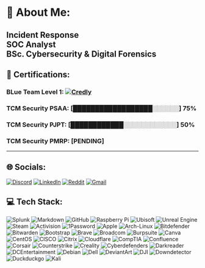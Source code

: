 # 💫 About Me:<br>
Incident Response<br>
SOC Analyst<br>
BSc. Cybersecurity & Digital Forensics
---
## 🪪 Certifications:
### BLue Team Level 1: [![Credly](https://img.shields.io/badge/Achieved-blue?logo=credly)](https://www.credly.com/badges/29026b4b-6ad7-41df-ace3-3b2d52b50838/linked_in?t=sent2g)<br>
### TCM Security PSAA: [██████████████████░░░░░░] 75%
### TCM Security PJPT: [████████████░░░░░░░░░░░░] 50%
### TCM Security PMRP: [PENDING]
---
## 🌐 Socials:
[![Discord](https://img.shields.io/badge/Discord-%237289DA.svg?logo=discord&logoColor=white)](https://discord.gg/http://discordapp.com/users/merta12300) [![LinkedIn](https://img.shields.io/badge/LinkedIn-%230077B5.svg?logo=linkedin&logoColor=white)](https://linkedin.com/in/luke-mckeever-527b2018a) [![Reddit](https://img.shields.io/badge/Reddit-FF4500?logo=reddit&logoColor=white)](https://www.reddit.com/user/Merta123000) [![Gmail](https://img.shields.io/badge/Gmail-FF4500?logo=gmail&logoColor=white)](mailto:lukemckeever12@gmail.com)

## 💻 Tech Stack:
![Splunk](https://img.shields.io/badge/splunk-%23000000.svg?style=for-the-badge&logo=splunk&logoColor=white) ![Markdown](https://img.shields.io/badge/markdown-%23000000.svg?style=for-the-badge&logo=markdown&logoColor=white) ![GitHub](https://img.shields.io/badge/github-%23121011.svg?style=for-the-badge&logo=github&logoColor=white) ![Raspberry Pi](https://img.shields.io/badge/-Raspberry_Pi-C51A4A?style=for-the-badge&logo=Raspberry-Pi) ![Ubisoft](https://img.shields.io/badge/Ubisoft-%23F5F5F5.svg?style=for-the-badge&logo=Ubisoft&logoColor=black) ![Unreal Engine](https://img.shields.io/badge/unrealengine-%23313131.svg?style=for-the-badge&logo=unrealengine&logoColor=white) ![Steam](https://img.shields.io/badge/steam-%23000000.svg?style=for-the-badge&logo=steam&logoColor=white) ![Activision](https://img.shields.io/badge/activision-%23000000.svg?style=for-the-badge&logo=activision&logoColor=white) ![1Password](https://img.shields.io/badge/1Password-blue?style=for-the-badge&logo=1password&logoColor=white) ![Apple](https://img.shields.io/badge/Apple-%23000000.svg?style=for-the-badge&logo=apple&logoColor=white) ![Arch-Linux](https://img.shields.io/badge/Arch--Linux-%23FFFFFF.svg?style=for-the-badge&logo=archlinux&logoColor=blue) ![Bitdefender](https://img.shields.io/badge/Bitdefender-%23FFFFFF.svg?style=for-the-badge&logo=bitdefender&logoColor=blue) ![Bitwarden](https://img.shields.io/badge/Bitwarden-%23FFFFFF.svg?style=for-the-badge&logo=bitwarden&logoColor=blue) ![Bootstrap](https://img.shields.io/badge/Bootstrap-%23563d7c.svg?style=for-the-badge&logo=bootstrap&logoColor=white) ![Brave](https://img.shields.io/badge/Brave-%23FFFFFF.svg?style=for-the-badge&logo=brave&logoColor=FB542B) ![Broadcom](https://img.shields.io/badge/Broadcom-%23FFFFFF.svg?style=for-the-badge&logo=broadcom&logoColor=red) ![Burpsuite](https://img.shields.io/badge/Burpsuite-%23FFFFFF.svg?style=for-the-badge&logo=burpsuite&logoColor=FB542B) ![Canva](https://img.shields.io/badge/Canva-%23FFFFFF.svg?style=for-the-badge&logo=canva&logoColor=blue) ![CentOS](https://img.shields.io/badge/CentOS-%23932178.svg?style=for-the-badge&logo=centos&logoColor=white) ![CISCO](https://img.shields.io/badge/CISCO-%23FFFFFF.svg?style=for-the-badge&logo=cisco&logoColor=brightblue) ![Citrix](https://img.shields.io/badge/Citrix-%23FFFFFF.svg?style=for-the-badge&logo=citrix&logoColor=black) ![Cloudflare](https://img.shields.io/badge/Cloudflare-%23FFFFFF.svg?style=for-the-badge&logo=cloudflare&logoColor=F48120) ![CompTIA](https://img.shields.io/badge/CompTIA-%23FFFFFF.svg?style=for-the-badge&logo=comptia&logoColor=red) ![Confluence](https://img.shields.io/badge/Confluence-%23FFFFFF.svg?style=for-the-badge&logo=confluence&logoColor=blue) ![Corsair](https://img.shields.io/badge/Corsair-%23000000.svg?style=for-the-badge&logo=corsair&logoColor=white) ![Counterstrike](https://img.shields.io/badge/Counter--Strike-%23FFFFFF.svg?style=for-the-badge&logo=counterstrike&logoColor=black) ![Creality](https://img.shields.io/badge/Creality-%23FFFFFF.svg?style=for-the-badge&logo=creality&logoColor=darkgreen) ![Cyberdefenders](https://img.shields.io/badge/Cyber--Defense-%23335EEA.svg?style=for-the-badge&logo=cyberdefenders&logoColor=White) ![Darkreader](https://img.shields.io/badge/Darkreader-%23000000.svg?style=for-the-badge&logo=darkreader&logoColor=white) ![DCEntertainment](https://img.shields.io/badge/Detective--Comics-%230078F0.svg?style=for-the-badge&logo=dcentertainment&logoColor=White) ![Debian](https://img.shields.io/badge/Debian-%23A81D33.svg?style=for-the-badge&logo=debian&logoColor=white) ![Dell](https://img.shields.io/badge/Dell-%23007DB8.svg?style=for-the-badge&logo=dell&logoColor=white) ![DeviantArt](https://img.shields.io/badge/Deviant--art-%2305CC47.svg?style=for-the-badge&logo=deviantart&logoColor=white) ![DJI](https://img.shields.io/badge/DJI-%23000000.svg?style=for-the-badge&logo=dji&logoColor=White) ![Downdetector](https://img.shields.io/badge/Downdetector-%23FF160A.svg?style=for-the-badge&logo=downdetector&logoColor=White) ![Duckduckgo](https://img.shields.io/badge/Duck--Duck--Go-%23DE5833.svg?style=for-the-badge&logo=duckduckgo&logoColor=white) ![Kali](https://img.shields.io/badge/Kali-%23557C94.svg?style=for-the-badge&logo=kalilinux&logoColor=white)

